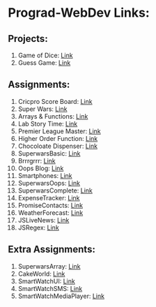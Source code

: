 # Prograd-WebDev Links:

## Projects:
1. Game of Dice: [Link](https://adityakanikdaley.github.io/Prograd-WebDev/Projects/GameOfDice) <br>
2. Guess Game: [Link](https://adityakanikdaley.github.io/Prograd-WebDev/Projects/GuessGame) <br>

## Assignments:
1. Cricpro Score Board: [Link](https://adityakanikdaley.github.io/Prograd-WebDev/Assignments/1_CricproScoreBoard) <br>
2. Super Wars: [Link](https://adityakanikdaley.github.io/Prograd-WebDev/Assignments/2_SuperWars) <br>
3. Arrays & Functions: [Link](https://adityakanikdaley.github.io/Prograd-WebDev/Assignments/3_ArraysFunctions) <br>
4. Lab Story Time: [Link](https://adityakanikdaley.github.io/Prograd-WebDev/Assignments/4_LabStoryTime/src) <br>
5. Premier League Master: [Link](https://adityakanikdaley.github.io/Prograd-WebDev/Assignments/5_PremierLeagueMaster/src) <br>
6. Higher Order Function: [Link](https://adityakanikdaley.github.io/Prograd-WebDev/Assignments/6_HigherOrderFunction) <br>
7. Chocoloate Dispenser: [Link](https://adityakanikdaley.github.io/Prograd-WebDev/Assignments/7_ChocoloateDispenser/src) <br>
8. SuperwarsBasic: [Link](https://adityakanikdaley.github.io/Prograd-WebDev/Assignments/8_SuperwarsBasic/index.html) <br>
9. Brrrgrrr: [Link](https://adityakanikdaley.github.io/Prograd-WebDev/Assignments/9_Brrrgrrr/src/index.html) <br>
10. Oops Blog: [Link](https://adityakanikdaley.github.io/Prograd-WebDev/Assignments/10_OopsBlog/displayCard.html) <br>
11. Smartphones: [Link](https://adityakanikdaley.github.io/Prograd-WebDev/Assignments/11_Smartphones/) <br>
12. SuperwarsOops: [Link](https://adityakanikdaley.github.io/Prograd-WebDev/Assignments/12_SuperwarsOops/index.html) <br>
13. SuperwarsComplete: [Link](https://adityakanikdaley.github.io/Prograd-WebDev/Assignments/13_SuperwarsComplete/index.html) <br>
14. ExpenseTracker: [Link](https://adityakanikdaley.github.io/Prograd-WebDev/Assignments/14_ExpenseTracker/index.html) <br>
15. PromiseContacts: [Link](https://adityakanikdaley.github.io/Prograd-WebDev/Assignments/15_PromiseContacts/index.html) <br>
16. WeatherForecast: [Link](https://adityakanikdaley.github.io/Prograd-WebDev/Assignments/16_WeatherForecast) <br>
17. JSLiveNews: [Link](https://adityakanikdaley.github.io/Prograd-WebDev/Assignments/17_JSLiveNews/index.html) <br>
18. JSRegex: [Link](https://adityakanikdaley.github.io/Prograd-WebDev/Assignments/18_JSRegex/index.html) <br>

## Extra Assignments:
1. SuperwarsArray: [Link](https://adityakanikdaley.github.io/Prograd-WebDev/ExtraAssignments/1_SuperwarsArray/index.html) <br>
2. CakeWorld: [Link](https://adityakanikdaley.github.io/Prograd-WebDev/ExtraAssignments/2_CakeWorld/index.html) <br>
3. SmartWatchUI: [Link](https://adityakanikdaley.github.io/Prograd-WebDev/ExtraAssignments/3_SmartWatchUI/index.html) <br>
4. SmartWatchSMS: [Link](https://adityakanikdaley.github.io/Prograd-WebDev/ExtraAssignments/4_SmartWatchSMS/index.html) <br>
5. SmartWatchMediaPlayer: [Link](https://adityakanikdaley.github.io/Prograd-WebDev/ExtraAssignments/5_SmartWatchMediaPlayer/index.html) <br>
